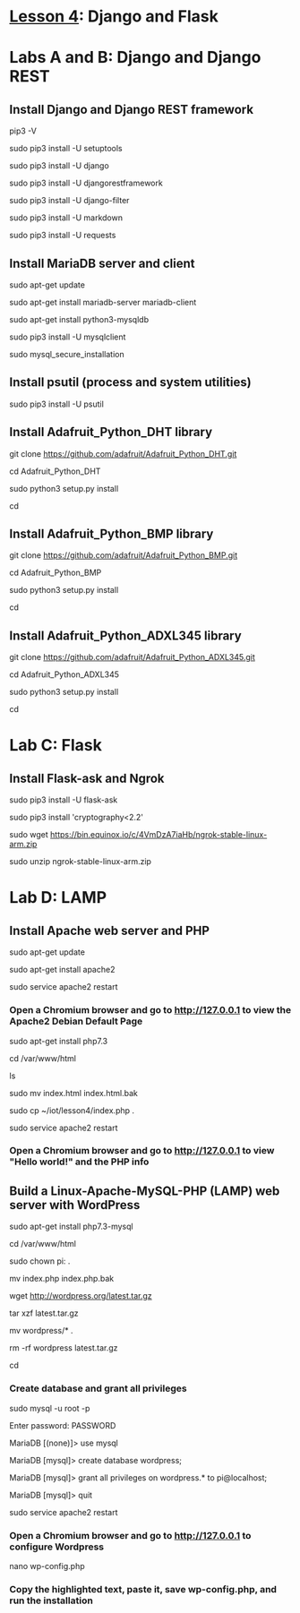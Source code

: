 # <a href="https://goo.gl/bhktY0">Lesson 4</a>: Django and Flask

# Labs A and B: Django and Django REST

## Install Django and Django REST framework

pip3 -V

sudo pip3 install -U setuptools

sudo pip3 install -U django

sudo pip3 install -U djangorestframework

sudo pip3 install -U django-filter

sudo pip3 install -U markdown

sudo pip3 install -U requests

## Install MariaDB server and client

sudo apt-get update

sudo apt-get install mariadb-server mariadb-client

sudo apt-get install python3-mysqldb

sudo pip3 install -U mysqlclient

sudo mysql_secure_installation

## Install psutil (process and system utilities)

sudo pip3 install -U psutil

## Install Adafruit_Python_DHT library

git clone https://github.com/adafruit/Adafruit_Python_DHT.git

cd Adafruit_Python_DHT

sudo python3 setup.py install

cd

## Install Adafruit_Python_BMP library

git clone https://github.com/adafruit/Adafruit_Python_BMP.git

cd Adafruit_Python_BMP

sudo python3 setup.py install

cd

## Install Adafruit_Python_ADXL345 library

git clone https://github.com/adafruit/Adafruit_Python_ADXL345.git

cd Adafruit_Python_ADXL345

sudo python3 setup.py install

cd

# Lab C: Flask

## Install Flask-ask and Ngrok

sudo pip3 install -U flask-ask

sudo pip3 install 'cryptography<2.2'

sudo wget https://bin.equinox.io/c/4VmDzA7iaHb/ngrok-stable-linux-arm.zip

sudo unzip ngrok-stable-linux-arm.zip

# Lab D: LAMP

## Install Apache web server and PHP

sudo apt-get update

sudo apt-get install apache2

sudo service apache2 restart

### Open a Chromium browser and go to http://127.0.0.1 to view the Apache2 Debian Default Page

sudo apt-get install php7.3

cd /var/www/html

ls

sudo mv index.html index.html.bak

sudo cp ~/iot/lesson4/index.php .

sudo service apache2 restart

### Open a Chromium browser and go to http://127.0.0.1 to view "Hello world!" and the PHP info

## Build a Linux-Apache-MySQL-PHP (LAMP) web server with WordPress 

sudo apt-get install php7.3-mysql

cd /var/www/html

sudo chown pi: .

mv index.php index.php.bak

wget http://wordpress.org/latest.tar.gz

tar xzf latest.tar.gz

mv wordpress/* .

rm -rf wordpress latest.tar.gz

cd

### Create database and grant all privileges

sudo mysql -u root -p

Enter password: PASSWORD

MariaDB [(none)]> use mysql

MariaDB [mysql]> create database wordpress;

MariaDB [mysql]> grant all privileges on wordpress.* to pi@localhost;

MariaDB [mysql]> quit

sudo service apache2 restart

### Open a Chromium browser and go to http://127.0.0.1 to configure Wordpress

nano wp-config.php

### Copy the highlighted text, paste it, save wp-config.php, and run the installation
